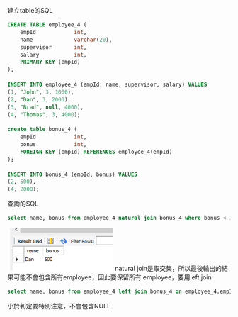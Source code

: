 建立table的SQL
```sql
CREATE TABLE employee_4 (
    empId            int,
    name             varchar(20),
    supervisor       int,
    salary           int,
    PRIMARY KEY (empId)
);

INSERT INTO employee_4 (empId, name, supervisor, salary) VALUES
(1, "John", 3, 1000),
(2, "Dan", 3, 2000),
(3, "Brad", null, 4000),
(4, "Thomas", 3, 4000);

create table bonus_4 (
	empId            int,
    bonus            int,
    FOREIGN KEY (empId) REFERENCES employee_4(empId)
);

INSERT INTO bonus_4 (empId, bonus) VALUES
(2, 500),
(4, 2000);
```

查詢的SQL
```sql
select name, bonus from employee_4 natural join bonus_4 where bonus < 1000;
```
![alt text](image-5.png)
natural join是取交集，所以最後輸出的結果可能不會包含所有employee，因此要保留所有
employee，要用left join

```sql
select name, bonus from employee_4 left join bonus_4 on employee_4.empId = bonus_4.empId where bonus < 1000 or bonus is NULL ;
```
小於判定要特別注意，不會包含NULL
